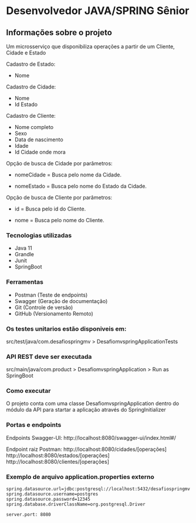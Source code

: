 # Desenvolvedor JAVA/SPRING Sênior

## Informações sobre o projeto

Um microsserviço que disponibiliza operações a partir de um Cliente, Cidade e Estado

Cadastro de Estado: 

* Nome

Cadastro de Cidade: 

* Nome
* Id Estado

Cadastro de Cliente: 

* Nome completo
* Sexo
* Data de nascimento
* Idade 
* Id Cidade onde mora

Opção de busca de Cidade por parâmetros: 

* nomeCidade = Busca pelo nome da Cidade. 

* nomeEstado = Busca pelo nome do Estado da Cidade.  

Opção de busca de Cliente por parâmetros: 

* id = Busca pelo id do Cliente. 

* nome = Busca pelo nome do Cliente.

### Tecnologias utilizadas

- Java 11
- Grandle
- Junit
- SpringBoot

### Ferramentas

- Postman (Teste de endpoints)
- Swagger (Geração de documentação)
- Git (Controle de versão)
- GitHub (Versionamento Remoto)

### Os testes unitarios estão disponiveis em:

src/test/java/com.desafiospringmv > DesafiomvspringApplicationTests

### API REST deve ser executada

src/main/java/com.product > DesafiomvspringApplication > Run as SpringBoot

### Como executar

O projeto conta com uma classe DesafiomvspringApplication dentro do módulo da API para startar a aplicação através do SpringInitializer

### Portas e endpoints

Endpoints Swagger-UI: http://localhost:8080/swagger-ui/index.html#/

Endpoint raiz Postman: http://localhost:8080/cidades/[operações]
	http://localhost:8080/estados/[operações]
	http://localhost:8080/clientes/[operações]

### Exemplo de arquivo application.properties externo 

	spring.datasource.url=jdbc:postgresql://localhost:5432/desafiospringmv
	spring.datasource.username=postgres
	spring.datasource.password=12345
	spring.database.driverClassName=org.postgresql.Driver

	server.port: 8080

